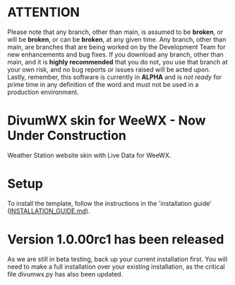 # ATTENTION
Please note that any branch, other than main, is assumed to be **broken**, or will be **broken**, or can be **broken**, at any given time. Any branch, other than main, are branches that are being worked on by the Development Team for new enhancements and bug fixes. If you download any branch, other than main, and it is **highly recommended** that you do not, you use that branch at your own risk, and no bug reports or issues raised will be acted upon. Lastly, remember, this software is currently in **ALPHA** and is _not ready_ for prime time in any definition of the word and must not be used in a production environment.

# DivumWX skin for WeeWX - Now Under Construction
Weather Station website skin with Live Data for WeeWX. 

# Setup

To install the template, follow the instructions in the 'installation guide' ([INSTALLATION_GUIDE.md](https://github.com/Millardiang/weewx-divumwx/blob/alpha/INSTALLATION_GUIDE.md)).

# Version 1.0.00rc1 has been released

As we are still in beta testing, back up your current installation first. You will need to make a full installation over your existing installation, as the critical file divumwx.py has also been updated.
